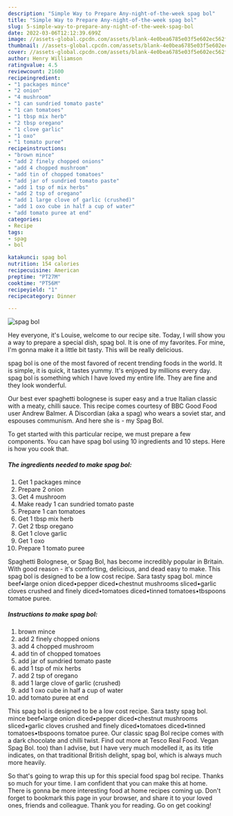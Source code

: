 ```yaml
---
description: "Simple Way to Prepare Any-night-of-the-week spag bol"
title: "Simple Way to Prepare Any-night-of-the-week spag bol"
slug: 5-simple-way-to-prepare-any-night-of-the-week-spag-bol
date: 2022-03-06T12:12:39.699Z
image: //assets-global.cpcdn.com/assets/blank-4e0bea6785e03f5e602ec562f230caae08da540cada707380b4fe1bbebba43da.png
thumbnail: //assets-global.cpcdn.com/assets/blank-4e0bea6785e03f5e602ec562f230caae08da540cada707380b4fe1bbebba43da.png
cover: //assets-global.cpcdn.com/assets/blank-4e0bea6785e03f5e602ec562f230caae08da540cada707380b4fe1bbebba43da.png
author: Henry Williamson
ratingvalue: 4.5
reviewcount: 21600
recipeingredient:
- "1 packages mince"
- "2 onion"
- "4 mushroom"
- "1 can sundried tomato paste"
- "1 can tomatoes"
- "1 tbsp mix herb"
- "2 tbsp oregano"
- "1 clove garlic"
- "1 oxo"
- "1 tomato puree"
recipeinstructions:
- "brown mince"
- "add 2 finely chopped onions"
- "add 4 chopped mushroom"
- "add tin of chopped tomatoes"
- "add jar of sundried tomato paste"
- "add 1 tsp of mix herbs"
- "add 2 tsp of oregano"
- "add 1 large clove of garlic (crushed)"
- "add 1 oxo cube in half a cup of water"
- "add tomato puree at end"
categories:
- Recipe
tags:
- spag
- bol

katakunci: spag bol 
nutrition: 154 calories
recipecuisine: American
preptime: "PT27M"
cooktime: "PT56M"
recipeyield: "1"
recipecategory: Dinner

---
```



![spag bol](//assets-global.cpcdn.com/assets/blank-4e0bea6785e03f5e602ec562f230caae08da540cada707380b4fe1bbebba43da.png)

Hey everyone, it's Louise, welcome to our recipe site. Today, I will show you a way to prepare a special dish, spag bol. It is one of my favorites. For mine, I'm gonna make it a little bit tasty. This will be really delicious.

spag bol is one of the most favored of recent trending foods in the world. It is simple, it is quick, it tastes yummy. It's enjoyed by millions every day. spag bol is something which I have loved my entire life. They are fine and they look wonderful.

Our best ever spaghetti bolognese is super easy and a true Italian classic with a meaty, chilli sauce. This recipe comes courtesy of BBC Good Food user Andrew Balmer. A Discordian (aka a spag) who wears a soviet star, and espouses communism. And here she is - my Spag Bol.


To get started with this particular recipe, we must prepare a few components. You can have spag bol using 10 ingredients and 10 steps. Here is how you cook that.

<!--inarticleads1-->

##### The ingredients needed to make spag bol:

1. Get 1 packages mince
1. Prepare 2 onion
1. Get 4 mushroom
1. Make ready 1 can sundried tomato paste
1. Prepare 1 can tomatoes
1. Get 1 tbsp mix herb
1. Get 2 tbsp oregano
1. Get 1 clove garlic
1. Get 1 oxo
1. Prepare 1 tomato puree


Spaghetti Bolognese, or Spag Bol, has become incredibly popular in Britain. With good reason - it&#39;s comforting, delicious, and dead easy to make. This spag bol is designed to be a low cost recipe. Sara tasty spag bol. mince beef•large onion diced•pepper diced•chestnut mushrooms sliced•garlic cloves crushed and finely diced•tomatoes diced•tinned tomatoes•tbspoons tomatoe puree. 

<!--inarticleads2-->

##### Instructions to make spag bol:

1. brown mince
1. add 2 finely chopped onions
1. add 4 chopped mushroom
1. add tin of chopped tomatoes
1. add jar of sundried tomato paste
1. add 1 tsp of mix herbs
1. add 2 tsp of oregano
1. add 1 large clove of garlic (crushed)
1. add 1 oxo cube in half a cup of water
1. add tomato puree at end


This spag bol is designed to be a low cost recipe. Sara tasty spag bol. mince beef•large onion diced•pepper diced•chestnut mushrooms sliced•garlic cloves crushed and finely diced•tomatoes diced•tinned tomatoes•tbspoons tomatoe puree. Our classic spag Bol recipe comes with a dark chocolate and chilli twist. Find out more at Tesco Real Food. Vegan Spag Bol. too) than I advise, but I have very much modelled it, as its title indicates, on that traditional British delight, spag bol, which is always much more heavily. 

So that's going to wrap this up for this special food spag bol recipe. Thanks so much for your time. I am confident that you can make this at home. There is gonna be more interesting food at home recipes coming up. Don't forget to bookmark this page in your browser, and share it to your loved ones, friends and colleague. Thank you for reading. Go on get cooking!
